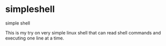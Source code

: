 # simpleshell
simple shell

This is my try on very simple linux shell that can read shell commands and executing one line at a time.
